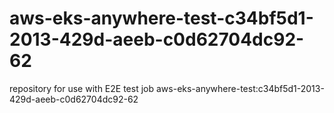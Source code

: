 # aws-eks-anywhere-test-c34bf5d1-2013-429d-aeeb-c0d62704dc92-62
repository for use with E2E test job aws-eks-anywhere-test:c34bf5d1-2013-429d-aeeb-c0d62704dc92-62
